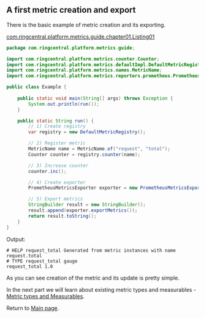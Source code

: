 ## A first metric creation and export

There is the basic example of metric creation and its exporting.

[com.ringcentral.platform.metrics.guide.chapter01.Listing01](../examples/chapter-01/src/main/java/com/ringcentral/platform/metrics/guide/chapter01/Listing01.java)
```java 
package com.ringcentral.platform.metrics.guide;

import com.ringcentral.platform.metrics.counter.Counter;
import com.ringcentral.platform.metrics.defaultImpl.DefaultMetricRegistry;
import com.ringcentral.platform.metrics.names.MetricName;
import com.ringcentral.platform.metrics.reporters.prometheus.PrometheusMetricsExporter;

public class Example {
    
    public static void main(String[] args) throws Exception {
        System.out.println(run());
    }

    public static String run() {
        // 1) Create registry
        var registry = new DefaultMetricRegistry();

        // 2) Register metric
        MetricName name = MetricName.of("request", "total");
        Counter counter = registry.counter(name);

        // 3) Increase counter
        counter.inc();

        // 4) Create exporter
        PrometheusMetricsExporter exporter = new PrometheusMetricsExporter(registry);

        // 5) Export metrics
        StringBuilder result = new StringBuilder();
        result.append(exporter.exportMetrics());
        return result.toString();
    }
}
```

Output:
```text
# HELP request_total Generated from metric instances with name request.total
# TYPE request_total gauge
request_total 1.0
```

As you can see creation of the metric and its update is pretty simple.

In the next part we will learn about existing metric types and measurables - [Metric types and Measurables](02-metric-types.md).

Return to [Main page](../README.md).
